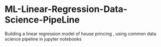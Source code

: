 # ML-Linear-Regression-Data-Science-PipeLine
Building a linear regression model of house princing , using common data science pipeline in jupyter notebooks
